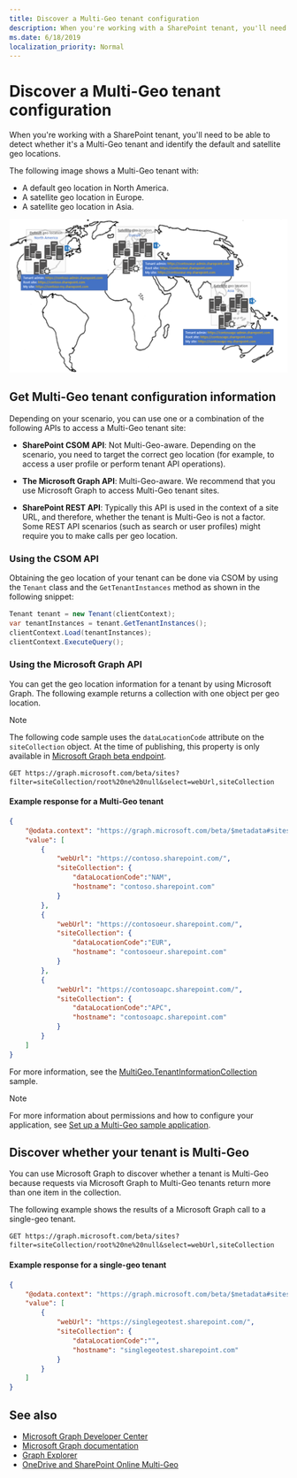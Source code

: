 ```yaml
---
title: Discover a Multi-Geo tenant configuration
description: When you're working with a SharePoint tenant, you'll need to be able to detect whether it's a Multi-Geo tenant and identify the default and satellite geo locations. 
ms.date: 6/18/2019
localization_priority: Normal
---
```


# Discover a Multi-Geo tenant configuration

When you're working with a SharePoint tenant, you'll need to be able to detect whether it's a Multi-Geo tenant and identify the default and satellite geo locations. 

The following image shows a Multi-Geo tenant with:

- A default geo location in North America.
- A satellite geo location in Europe.
- A satellite geo location in Asia.

![A world map showing a default geo location in North America, and satellite geo locations in Europe and Asia, with language-specific tenant admin, root, and my site URLs](media/multigeo/multigeodiscovery_intro.png)

## Get Multi-Geo tenant configuration information

Depending on your scenario, you can use one or a combination of the following APIs to access a Multi-Geo tenant site:

- **SharePoint CSOM API**: Not Multi-Geo-aware. Depending on the scenario, you need to target the correct geo location (for example, to access a user profile or perform tenant API operations). 

- **The Microsoft Graph API**: Multi-Geo-aware. We recommend that you use Microsoft Graph to access Multi-Geo tenant sites. 

- **SharePoint REST API**: Typically this API is used in the context of a site URL, and therefore, whether the tenant is Multi-Geo is not a factor. Some REST API scenarios (such as search or user profiles) might require you to make calls per geo location. 


### Using the CSOM API

Obtaining the geo location of your tenant can be done via CSOM by using the `Tenant` class and the `GetTenantInstances` method as shown in the following snippet:

```csharp
Tenant tenant = new Tenant(clientContext);
var tenantInstances = tenant.GetTenantInstances();
clientContext.Load(tenantInstances);
clientContext.ExecuteQuery();
```

### Using the Microsoft Graph API

You can get the geo location information for a tenant by using Microsoft Graph. The following example returns a collection with one object per geo location.

> [!NOTE]
> The following code sample uses the `dataLocationCode` attribute on the `siteCollection` object. At the time of publishing, this property is only available in [Microsoft Graph beta endpoint](/graph/api/resources/sitecollection).


```
GET https://graph.microsoft.com/beta/sites?filter=siteCollection/root%20ne%20null&select=webUrl,siteCollection
```

#### Example response for a Multi-Geo tenant

```json
{
    "@odata.context": "https://graph.microsoft.com/beta/$metadata#sites",
    "value": [
        {
            "webUrl": "https://contoso.sharepoint.com/",
            "siteCollection": {
                "dataLocationCode":"NAM",
                "hostname": "contoso.sharepoint.com"
            }
        },
        {
            "webUrl": "https://contosoeur.sharepoint.com/",
            "siteCollection": {
                "dataLocationCode":"EUR",
                "hostname": "contosoeur.sharepoint.com"
            }
        },
        {
            "webUrl": "https://contosoapc.sharepoint.com/",
            "siteCollection": {
                "dataLocationCode":"APC",
                "hostname": "contosoapc.sharepoint.com"
            }
        }
    ]
}
```

For more information, see the [MultiGeo.TenantInformationCollection](https://github.com/SharePoint/PnP/tree/dev/Samples/MultiGeo.TenantInformationCollection) sample.

> [!NOTE] 
> For more information about permissions and how to configure your application, see [Set up a Multi-Geo sample application](multigeo-sampleapplicationsetup.md).

## Discover whether your tenant is Multi-Geo 

You can use Microsoft Graph to discover whether a tenant is Multi-Geo because requests via Microsoft Graph to Multi-Geo tenants return more than one item in the collection. 

The following example shows the results of a Microsoft Graph call to a single-geo tenant.

<!-- Not sure where the output for a Multi-Geo tenant is. Provide a link? -->

```
GET https://graph.microsoft.com/beta/sites?filter=siteCollection/root%20ne%20null&select=webUrl,siteCollection
```

#### Example response for a single-geo tenant

```json
{
    "@odata.context": "https://graph.microsoft.com/beta/$metadata#sites",
    "value": [
        {
            "webUrl": "https://singlegeotest.sharepoint.com/",
            "siteCollection": {
                "dataLocationCode":"",
                "hostname": "singlegeotest.sharepoint.com"
            }
        }
    ]
}
```

## See also

- [Microsoft Graph Developer Center](https://developer.microsoft.com/graph)
- [Microsoft Graph documentation](https://developer.microsoft.com/graph/docs/concepts/overview)
- [Graph Explorer](https://developer.microsoft.com/graph/graph-explorer)
- [OneDrive and SharePoint Online Multi-Geo](multigeo-introduction.md)
